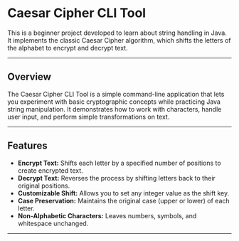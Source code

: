 # Caesar Cipher CLI Tool

This is a beginner project developed to learn about string handling in Java. It implements the classic Caesar Cipher algorithm, which shifts the letters of the alphabet to encrypt and decrypt text.

---

## Overview

The Caesar Cipher CLI Tool is a simple command-line application that lets you experiment with basic cryptographic concepts while practicing Java string manipulation. It demonstrates how to work with characters, handle user input, and perform simple transformations on text.

---

## Features

- **Encrypt Text:** Shifts each letter by a specified number of positions to create encrypted text.
- **Decrypt Text:** Reverses the process by shifting letters back to their original positions.
- **Customizable Shift:** Allows you to set any integer value as the shift key.
- **Case Preservation:** Maintains the original case (upper or lower) of each letter.
- **Non-Alphabetic Characters:** Leaves numbers, symbols, and whitespace unchanged.

---

